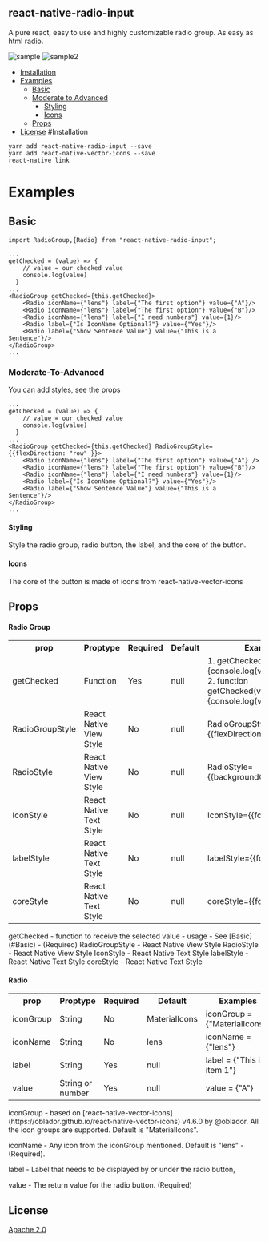 ## react-native-radio-input
A pure react, easy to use and highly customizable radio group. As easy as html radio.


![sample](https://user-images.githubusercontent.com/9248956/42413128-e42f1464-8211-11e8-80b8-abc95d29c71a.gif)
![sample2](https://user-images.githubusercontent.com/9248956/42413530-5c7f5cfa-821a-11e8-883f-15791cde731b.gif)

* [Installation](#Installation)
* [Examples](#Examples)
  * [Basic](#Basic)
  * [Moderate to Advanced](#Moderate-To-Advanced)
    * [Styling](#Styling) 
    * [Icons](#Icons)
  * [Props](#Props)
* [License](#License)
#Installation
``` 
yarn add react-native-radio-input --save
yarn add react-native-vector-icons --save
react-native link

```
# Examples
## Basic
```
import RadioGroup,{Radio} from "react-native-radio-input";

...
getChecked = (value) => {
    // value = our checked value
    console.log(value)
  }
...
<RadioGroup getChecked={this.getChecked}>
    <Radio iconName={"lens"} label={"The first option"} value={"A"}/>
    <Radio iconName={"lens"} label={"The first option"} value={"B"}/>
    <Radio iconName={"lens"} label={"I need numbers"} value={1}/>
    <Radio label={"Is IconName Optional?"} value={"Yes"}/>
    <Radio label={"Show Sentence Value"} value={"This is a Sentence"}/>
</RadioGroup>
...
```
### Moderate-To-Advanced
You can add styles, see the props
```
...
getChecked = (value) => {
    // value = our checked value
    console.log(value)
  }
...
<RadioGroup getChecked={this.getChecked} RadioGroupStyle={{flexDirection: "row" }}>
    <Radio iconName={"lens"} label={"The first option"} value={"A"} />
    <Radio iconName={"lens"} label={"The first option"} value={"B"}/>
    <Radio iconName={"lens"} label={"I need numbers"} value={1}/>
    <Radio label={"Is IconName Optional?"} value={"Yes"}/>
    <Radio label={"Show Sentence Value"} value={"This is a Sentence"}/>
</RadioGroup>
...
```
#### Styling
Style the radio group, radio button, the label, and the core of the button.

#### Icons
The core of the button is made of icons from react-native-vector-icons

## Props


#### Radio Group

<table class="tg">
  <tr>
    <th class="tg-yw4l"><b>prop</b></th>
    <th class="tg-yw4l"><b>Proptype</b></th>
    <th class="tg-yw4l"><b>Required</b></th>
    <th class="tg-yw4l"><b>Default</b></th>
    <th class="tg-yw4l"><b>Examples</b></th>
  </tr>
  <tr>
    <td class="tg-yw4l">getChecked</td>
    <td class="tg-yw4l">Function</td>
    <td class="tg-yw4l">Yes</td>
    <td class="tg-yw4l">null</td>
    <td class="tg-yw4l">
    1. getChecked=(value)=>{console.log(value)}<br>
    2. function getChecked(value){console.log(value)}
    </td>
  </tr>
  <tr>
    <td class="tg-yw4l">RadioGroupStyle</td>
    <td class="tg-yw4l">React Native View Style</td>
    <td class="tg-yw4l">No</td>
    <td class="tg-yw4l">null</td>
    <td class="tg-yw4l">RadioGroupStyle={{flexDirection:"row"}}</td>
  </tr>
  <tr>
    <td class="tg-yw4l">RadioStyle</td>
    <td class="tg-yw4l">React Native View Style</td>
    <td class="tg-yw4l">No</td>
    <td class="tg-yw4l">null</td>
    <td class="tg-yw4l">RadioStyle={{backgroundColor:"yellow"}}</td>
  </tr>
  <tr>
    <td class="tg-yw4l">IconStyle</td>
    <td class="tg-yw4l">React Native Text Style</td>
    <td class="tg-yw4l">No</td>
    <td class="tg-yw4l">null</td>
    <td class="tg-yw4l">IconStyle={{fontSize:12}}</td>
  </tr>
  <tr>
    <td class="tg-yw4l">labelStyle</td>
    <td class="tg-yw4l">React Native Text Style</td>
    <td class="tg-yw4l">No</td>
    <td class="tg-yw4l">null</td>
    <td class="tg-yw4l">labelStyle={{fontSize:12}}</td>
  </tr>
  <tr>
    <td class="tg-yw4l">coreStyle</td>
    <td class="tg-yw4l">React Native Text Style</td>
    <td class="tg-yw4l">No</td>
    <td class="tg-yw4l">null</td>
    <td class="tg-yw4l">coreStyle={{fontSize:12}}</td>
  </tr>
  
</table>
getChecked - function to receive the selected value - usage - See [Basic](#Basic) - (Required) 
RadioGroupStyle - React Native View Style
RadioStyle - React Native View Style
IconStyle - React Native Text Style
labelStyle - React Native Text Style
coreStyle - React Native Text Style

#### Radio 

<table class="tg">
  <tr>
    <th class="tg-yw4l"><b>prop</b></th>
    <th class="tg-yw4l"><b>Proptype</b></th>
    <th class="tg-yw4l"><b>Required</b></th>
    <th class="tg-yw4l"><b>Default</b></th>
    <th class="tg-yw4l"><b>Examples</b></th>

  </tr>
  <tr>
    <td class="tg-yw4l">iconGroup</td>
    <td class="tg-yw4l">String</td>
    <td class="tg-yw4l">No</td>
    <td class="tg-yw4l">MaterialIcons</td>
    <td class="tg-yw4l">iconGroup = {"MaterialIcons"}</td>
  </tr>
  <tr>
    <td class="tg-yw4l">iconName</td>
    <td class="tg-yw4l">String</td>
    <td class="tg-yw4l">No</td>
    <td class="tg-yw4l">lens</td>
    <td class="tg-yw4l">iconName = {"lens"}</td>
  </tr>
  <tr>
    <td class="tg-yw4l">label</td>
    <td class="tg-yw4l">String</td>
    <td class="tg-yw4l">Yes</td>
    <td class="tg-yw4l">null</td>
    <td class="tg-yw4l">label = {"This is item 1"}</td>
  </tr>
  <tr>
    <td class="tg-yw4l">value</td>
    <td class="tg-yw4l">String or number</td>
    <td class="tg-yw4l">Yes</td>
    <td class="tg-yw4l">null</td>
    <td class="tg-yw4l">value = {"A"}</td>
  </tr>
  
</table>
iconGroup - based on [react-native-vector-icons](https://oblador.github.io/react-native-vector-icons) v4.6.0 by @oblador. All the icon groups are supported. Default is "MaterialIcons".

iconName - Any icon from the iconGroup mentioned. Default is "lens" - (Required).

label - Label that needs to be displayed by or under the radio button,

value - The return value for the radio button. (Required)

## License
[Apache 2.0](./LICENSE)
